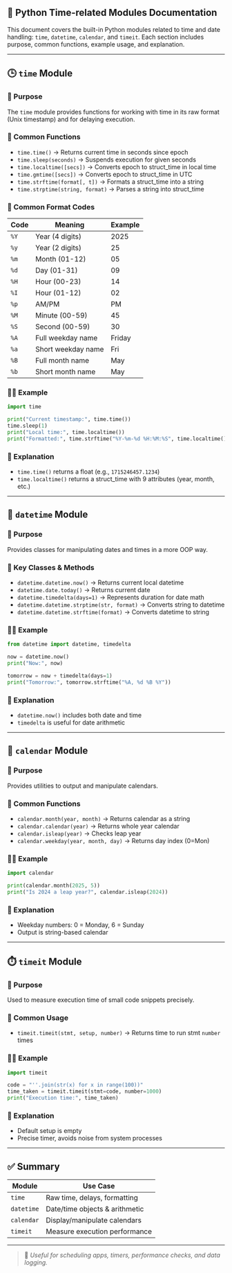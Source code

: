 ## 🐍 Python Time-related Modules Documentation

This document covers the built-in Python modules related to time and date handling: `time`, `datetime`, `calendar`, and `timeit`. Each section includes purpose, common functions, example usage, and explanation.

---

## 🕒 `time` Module

### 📌 Purpose

The `time` module provides functions for working with time in its raw format (Unix timestamp) and for delaying execution.

### 🔧 Common Functions

* `time.time()` → Returns current time in seconds since epoch
* `time.sleep(seconds)` → Suspends execution for given seconds
* `time.localtime([secs])` → Converts epoch to struct\_time in local time
* `time.gmtime([secs])` → Converts epoch to struct\_time in UTC
* `time.strftime(format[, t])` → Formats a struct\_time into a string
* `time.strptime(string, format)` → Parses a string into struct\_time

### 📆 Common Format Codes

| Code | Meaning            | Example |
| ---- | ------------------ | ------- |
| `%Y` | Year (4 digits)    | 2025    |
| `%y` | Year (2 digits)    | 25      |
| `%m` | Month (01-12)      | 05      |
| `%d` | Day (01-31)        | 09      |
| `%H` | Hour (00-23)       | 14      |
| `%I` | Hour (01-12)       | 02      |
| `%p` | AM/PM              | PM      |
| `%M` | Minute (00-59)     | 45      |
| `%S` | Second (00-59)     | 30      |
| `%A` | Full weekday name  | Friday  |
| `%a` | Short weekday name | Fri     |
| `%B` | Full month name    | May     |
| `%b` | Short month name   | May     |

### 👨‍💻 Example

```python
import time

print("Current timestamp:", time.time())
time.sleep(1)
print("Local time:", time.localtime())
print("Formatted:", time.strftime("%Y-%m-%d %H:%M:%S", time.localtime()))
```

### 📖 Explanation

* `time.time()` returns a float (e.g., `1715246457.1234`)
* `time.localtime()` returns a struct\_time with 9 attributes (year, month, etc.)

---

## 📆 `datetime` Module

### 📌 Purpose

Provides classes for manipulating dates and times in a more OOP way.

### 🔧 Key Classes & Methods

* `datetime.datetime.now()` → Returns current local datetime
* `datetime.date.today()` → Returns current date
* `datetime.timedelta(days=1)` → Represents duration for date math
* `datetime.datetime.strptime(str, format)` → Converts string to datetime
* `datetime.datetime.strftime(format)` → Converts datetime to string

### 👨‍💻 Example

```python
from datetime import datetime, timedelta

now = datetime.now()
print("Now:", now)

tomorrow = now + timedelta(days=1)
print("Tomorrow:", tomorrow.strftime("%A, %d %B %Y"))
```

### 📖 Explanation

* `datetime.now()` includes both date and time
* `timedelta` is useful for date arithmetic

---

## 📅 `calendar` Module

### 📌 Purpose

Provides utilities to output and manipulate calendars.

### 🔧 Common Functions

* `calendar.month(year, month)` → Returns calendar as a string
* `calendar.calendar(year)` → Returns whole year calendar
* `calendar.isleap(year)` → Checks leap year
* `calendar.weekday(year, month, day)` → Returns day index (0=Mon)

### 👨‍💻 Example

```python
import calendar

print(calendar.month(2025, 5))
print("Is 2024 a leap year?", calendar.isleap(2024))
```

### 📖 Explanation

* Weekday numbers: 0 = Monday, 6 = Sunday
* Output is string-based calendar

---

## ⏱️ `timeit` Module

### 📌 Purpose

Used to measure execution time of small code snippets precisely.

### 🔧 Common Usage

* `timeit.timeit(stmt, setup, number)` → Returns time to run stmt `number` times

### 👨‍💻 Example

```python
import timeit

code = "''.join(str(x) for x in range(100))"
time_taken = timeit.timeit(stmt=code, number=1000)
print("Execution time:", time_taken)
```

### 📖 Explanation

* Default setup is empty
* Precise timer, avoids noise from system processes

---

## ✅ Summary

| Module     | Use Case                       |
| ---------- | ------------------------------ |
| `time`     | Raw time, delays, formatting   |
| `datetime` | Date/time objects & arithmetic |
| `calendar` | Display/manipulate calendars   |
| `timeit`   | Measure execution performance  |

---

> 🚀 *Useful for scheduling apps, timers, performance checks, and data logging.*

